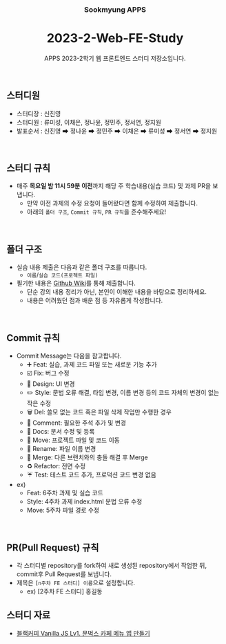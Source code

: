 <div align="center">

### Sookmyung APPS

# 2023-2-Web-FE-Study

APPS 2023-2학기 웹 프론트엔드 스터디 저장소입니다.

</div>

<br>

## 스터디원

- 스터디장 : 신진영
- 스터디원 : 류미성, 이채은, 정나윤, 정민주, 정서연, 정지원
- 발표순서 : 신진영 ➡ 정나윤 ➡ 정민주 ➡ 이채은 ➡ 류미성 ➡ 정서연 ➡ 정지원

<br>

## 스터디 규칙

- 매주 **목요일 밤 11시 59분 이전**까지 해당 주 학습내용(실습 코드) 및 과제 PR을 보냅니다.
  - 만약 이전 과제의 수정 요청이 들어왔다면 함께 수정하여 제출합니다.
  - 아래의 `폴더 구조`, `Commit 규칙`, `PR 규칙`을 준수해주세요!

<br>

## 폴더 구조

- 실습 내용 제출은 다음과 같은 폴더 구조를 따릅니다.
  - `이름`/`실습 코드(프로젝트 파일)`
- 필기한 내용은 [Github Wiki](https://github.com/APPS-sookmyung/2023-2-Web-FE-Study/wiki)를 통해 제출합니다.
  - 단순 강의 내용 정리가 아닌, 본인이 이해한 내용을 바탕으로 정리하세요.
  - 내용은 어려웠던 점과 배운 점 등 자유롭게 작성합니다.

<br>

## Commit 규칙

- Commit Message는 다음을 참고합니다.
  - ➕ Feat: 실습, 과제 코드 파일 또는 새로운 기능 추가
  - ☑️ Fix: 버그 수정
  - 🎨 Design: UI 변경
  - ✏️ Style: 문법 오류 해결, 타입 변경, 이름 변경 등의 코드 자체의 변경이 없는 작은 수정
  - 🗑️ Del: 쓸모 없는 코드 혹은 파일 삭제 작업만 수행한 경우
  - 🧸 Comment: 필요한 주석 추가 및 변경
  - 📝 Docs: 문서 수정 및 등록
  - 🚚 Move: 프로젝트 파일 및 코드 이동
  - 📛 Rename: 파일 이름 변경
  - 🔀 Merge: 다른 브랜치와의 충돌 해결 후 Merge
  - ♻️ Refactor: 전면 수정
  - ☔️ Test: 테스트 코드 추가, 프로덕션 코드 변경 없음
- ex)
  - Feat: 6주차 과제 및 실습 코드
  - Style: 4주차 과제 index.html 문법 오류 수정
  - Move: 5주차 파일 경로 수정

<br>

## PR(Pull Request) 규칙

- 각 스터디별 repository를 fork하여 새로 생성된 repository에서 작업한 뒤, commit후 Pull Request를 보냅니다.
- 제목은 `[n주차 FE 스터디] 이름`으로 설정합니다.
  - ex) [2주차 FE 스터디] 홍길동
    <br>

## 스터디 자료

- [블랙커피 Vanilla JS Lv1. 문벅스 카페 메뉴 앱 만들기](https://github.com/blackcoffee-study/moonbucks-menu)
